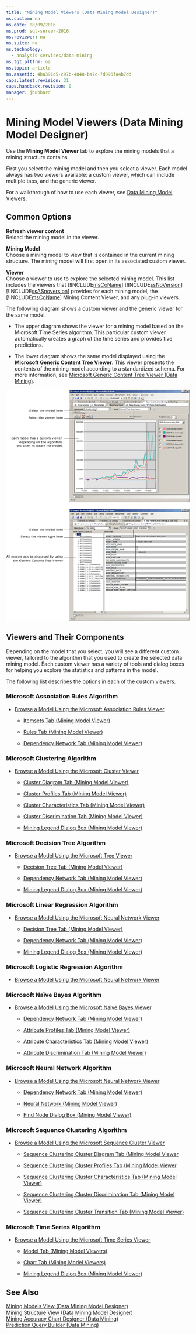 ```yaml
---
title: "Mining Model Viewers (Data Mining Model Designer)"
ms.custom: na
ms.date: 08/09/2016
ms.prod: sql-server-2016
ms.reviewer: na
ms.suite: na
ms.technology: 
  - analysis-services/data-mining
ms.tgt_pltfrm: na
ms.topic: article
ms.assetid: 4ba391d5-c97b-4848-ba7c-7d096fa4b7dd
caps.latest.revision: 31
caps.handback.revision: 0
manager: jhubbard
---
```

# Mining Model Viewers (Data Mining Model Designer)
Use the **Mining Model Viewer** tab to explore the mining models that a mining structure contains.  
  
 First you select the mining model and then you select a viewer. Each model always has two viewers available: a custom viewer, which can include multiple tabs, and the generic viewer.  
  
 For a walkthrough of how to use each viewer, see [Data Mining Model Viewers](../../Topics/TopicNameNotContainA/Data-Mining-Model-Viewers.md).  
  
## Common Options  
 **Refresh viewer content**  
 Reload the mining model in the viewer.  
  
 **Mining Model**  
 Choose a mining model to view that is contained in the current mining structure. The mining model will first open in its associated custom viewer.  
  
 **Viewer**  
 Choose a viewer to use to explore the selected mining model. This list includes the viewers that [!INCLUDE[msCoName](../../Topics/TopicNameContainA/tokens/msCoName_md.md)] [!INCLUDE[ssNoVersion](../../Topics/TopicNameContainA/tokens/ssNoVersion_md.md)] [!INCLUDE[ssASnoversion](../../Topics/TopicNameContainA/tokens/ssASnoversion_md.md)] provides for each mining model, the [!INCLUDE[msCoName](../../Topics/TopicNameContainA/tokens/msCoName_md.md)] Mining Content Viewer, and any plug-in viewers.  
  
 The following diagram shows a custom viewer and the generic viewer for the same model.  
  
-   The upper diagram shows the viewer for a mining model based on the Microsoft Time Series algorithm. This particular custom viewer automatically creates a graph of the time series and provides five predictions.  
  
-   The lower diagram shows the same model displayed using the **Microsoft Generic Content Tree Viewer**. This viewer presents the contents of the mining model according to a standardized schema. For more information, see [Microsoft Generic Content Tree Viewer (Data Mining)](../../Topics/TopicNameNotContainA/Microsoft-Generic-Content-Tree-Viewer--Data-Mining-.md).  
  
 ![Overview of mining model designer](../../Topics/TopicNameNotContainA/images/generic_mining_model_tab1.gif "generic_mining_model_tab1")  
  
## Viewers and Their Components  
 Depending on the model that you select, you will see a different custom viewer, tailored to the algorithm that you used to create the selected data mining model. Each custom viewer has a variety of tools and dialog boxes for helping you explore the statistics and patterns in the model.  
  
 The following list describes the options in each of the custom viewers.  
  
### Microsoft Association Rules Algorithm  
  
-   [Browse a Model Using the Microsoft Association Rules Viewer](../../Topics/TopicNameContainA/Browse-a-Model-Using-the-Microsoft-Association-Rules-Viewer.md)  
  
    -   [Itemsets Tab (Mining Model Viewer)](../../Topics/TopicNameNotContainA/Itemsets-Tab--Mining-Model-Viewer-.md)  
  
    -   [Rules Tab (Mining Model Viewer)](../../Topics/TopicNameNotContainA/Rules-Tab--Mining-Model-Viewer-.md)  
  
    -   [Dependency Network Tab (Mining Model Viewer)](../../Topics/TopicNameNotContainA/Dependency-Network-Tab--Mining-Model-Viewer-.md)  
  
### Microsoft Clustering Algorithm  
  
-   [Browse a Model Using the Microsoft Cluster Viewer](../../Topics/TopicNameContainA/Browse-a-Model-Using-the-Microsoft-Cluster-Viewer.md)  
  
    -   [Cluster Diagram Tab (Mining Model Viewer)](../../Topics/TopicNameNotContainA/Cluster-Diagram-Tab--Mining-Model-Viewer-.md)  
  
    -   [Cluster Profiles Tab (Mining Model Viewer)](../../Topics/TopicNameNotContainA/Cluster-Profiles-Tab--Mining-Model-Viewer-.md)  
  
    -   [Cluster Characteristics Tab (Mining Model Viewer)](../../Topics/TopicNameNotContainA/Cluster-Characteristics-Tab--Mining-Model-Viewer-.md)  
  
    -   [Cluster Discrimination Tab (Mining Model Viewer)](../../Topics/TopicNameNotContainA/Cluster-Discrimination-Tab--Mining-Model-Viewer-.md)  
  
    -   [Mining Legend Dialog Box (Mining Model Viewer)](../../Topics/TopicNameNotContainA/Mining-Legend-Dialog-Box--Mining-Model-Viewer-.md)  
  
### Microsoft Decision Tree Algorithm  
  
-   [Browse a Model Using the Microsoft Tree Viewer](../../Topics/TopicNameContainA/Browse-a-Model-Using-the-Microsoft-Tree-Viewer.md)  
  
    -   [Decision Tree Tab (Mining Model Viewer)](../../Topics/TopicNameNotContainA/Decision-Tree-Tab--Mining-Model-Viewer-.md)  
  
    -   [Dependency Network Tab (Mining Model Viewer)](../../Topics/TopicNameNotContainA/Dependency-Network-Tab--Mining-Model-Viewer-.md)  
  
    -   [Mining Legend Dialog Box (Mining Model Viewer)](../../Topics/TopicNameNotContainA/Mining-Legend-Dialog-Box--Mining-Model-Viewer-.md)  
  
### Microsoft Linear Regression Algorithm  
  
-   [Browse a Model Using the Microsoft Neural Network Viewer](../../Topics/TopicNameContainA/Browse-a-Model-Using-the-Microsoft-Neural-Network-Viewer.md)  
  
    -   [Decision Tree Tab (Mining Model Viewer)](../../Topics/TopicNameNotContainA/Decision-Tree-Tab--Mining-Model-Viewer-.md)  
  
    -   [Dependency Network Tab (Mining Model Viewer)](../../Topics/TopicNameNotContainA/Dependency-Network-Tab--Mining-Model-Viewer-.md)  
  
    -   [Mining Legend Dialog Box (Mining Model Viewer)](../../Topics/TopicNameNotContainA/Mining-Legend-Dialog-Box--Mining-Model-Viewer-.md)  
  
### Microsoft Logistic Regression Algorithm  
  
-   [Browse a Model Using the Microsoft Neural Network Viewer](../../Topics/TopicNameContainA/Browse-a-Model-Using-the-Microsoft-Neural-Network-Viewer.md)  
  
### Microsoft Naïve Bayes Algorithm  
  
-   [Browse a Model Using the Microsoft Naive Bayes Viewer](../../Topics/TopicNameContainA/Browse-a-Model-Using-the-Microsoft-Naive-Bayes-Viewer.md)  
  
    -   [Dependency Network Tab (Mining Model Viewer)](../../Topics/TopicNameNotContainA/Dependency-Network-Tab--Mining-Model-Viewer-.md)  
  
    -   [Attribute Profiles Tab (Mining Model Viewer)](../../Topics/TopicNameNotContainA/Attribute-Profiles-Tab--Mining-Model-Viewer-.md)  
  
    -   [Attribute Characteristics Tab (Mining Model Viewer)](../../Topics/TopicNameNotContainA/Attribute-Characteristics-Tab--Mining-Model-Viewer-.md)  
  
    -   [Attribute Discrimination Tab (Mining Model Viewer)](../../Topics/TopicNameNotContainA/Attribute-Discrimination-Tab--Mining-Model-Viewer-.md)  
  
### Microsoft Neural Network Algorithm  
  
-   [Browse a Model Using the Microsoft Neural Network Viewer](../../Topics/TopicNameContainA/Browse-a-Model-Using-the-Microsoft-Neural-Network-Viewer.md)  
  
    -   [Dependency Network Tab (Mining Model Viewer)](../../Topics/TopicNameNotContainA/Dependency-Network-Tab--Mining-Model-Viewer-.md)  
  
    -   [Neural Network (Mining Model Viewer)](../../Topics/TopicNameNotContainA/Neural-Network--Mining-Model-Viewer-.md)  
  
    -   [Find Node Dialog Box (Mining Model Viewer)](../../Topics/TopicNameNotContainA/Find-Node-Dialog-Box--Mining-Model-Viewer-.md)  
  
### Microsoft Sequence Clustering Algorithm  
  
-   [Browse a Model Using the Microsoft Sequence Cluster Viewer](../../Topics/TopicNameContainA/Browse-a-Model-Using-the-Microsoft-Sequence-Cluster-Viewer.md)  
  
    -   [Sequence Clustering Cluster Diagram Tab (Mining Model Viewer](../Topic/Sequence%20Clustering%20Cluster%20Diagram%20Tab%20\(Mining%20Model%20Viewer.md)  
  
    -   [Sequence Clustering Cluster Profiles Tab (Mining Model Viewer](../Topic/Sequence%20Clustering%20Cluster%20Profiles%20Tab%20\(Mining%20Model%20Viewer.md)  
  
    -   [Sequence Clustering Cluster Characteristics Tab (Mining Model Viewer)](../Topic/Sequence%20Clustering%20Cluster%20Characteristics%20Tab%20\(Mining%20Model%20Viewer\).md)  
  
    -   [Sequence Clustering Cluster Discrimination Tab (Mining Model Viewer)](../Topic/Sequence%20Clustering%20Cluster%20Discrimination%20Tab%20\(Mining%20Model%20Viewer\).md)  
  
    -   [Sequence Clustering Cluster Transition Tab (Mining Model Viewer)](../Topic/Sequence%20Clustering%20Cluster%20Transition%20Tab%20(Mining%20Model%20Viewer).md)  
  
### Microsoft Time Series Algorithm  
  
-   [Browse a Model Using the Microsoft Time Series Viewer](../Topic/Browse%20a%20Model%20Using%20the%20Microsoft%20Time%20Series%20Viewer.md)  
  
    -   [Model Tab (Mining Model Viewers)](../Topic/Model%20Tab%20\(Mining%20Model%20Viewers\).md)  
  
    -   [Chart Tab (Mining Model Viewers)](../Topic/Chart%20Tab%20\(Mining%20Model%20Viewers\).md)  
  
    -   [Mining Legend Dialog Box (Mining Model Viewer)](../Topic/Mining%20Legend%20Dialog%20Box%20\(Mining%20Model%20Viewer\).md)  
  
## See Also  
 [Mining Models View (Data Mining Model Designer)](../Topic/Mining%20Models%20View%20\(Data%20Mining%20Model%20Designer\).md)   
 [Mining Structure View (Data Mining Model Designer)](../Topic/Mining%20Structure%20View%20\(Data%20Mining%20Model%20Designer\).md)   
 [Mining Accuracy Chart Designer (Data Mining)](../Topic/Mining%20Accuracy%20Chart%20Designer%20\(Data%20Mining\).md)   
 [Prediction Query Builder (Data Mining)](../Topic/Prediction%20Query%20Builder%20\(Data%20Mining\).md)